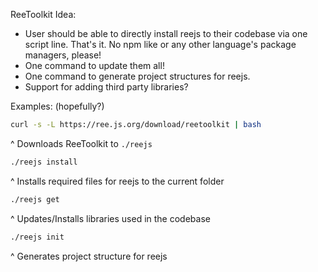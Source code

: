 ReeToolkit Idea:

- User should be able to directly install reejs to their codebase via one script line. That's it. No npm like or any other language's package managers, please!
- One command to update them all!
- One command to generate project structures for reejs.
- Support for adding third party libraries?

Examples: (hopefully?)

```sh
curl -s -L https://ree.js.org/download/reetoolkit | bash
```
^ Downloads ReeToolkit to `./reejs`

```sh
./reejs install
```
^ Installs required files for reejs to the current folder

```sh
./reejs get
```
^ Updates/Installs libraries used in the codebase

```sh
./reejs init
```
^ Generates project structure for reejs
